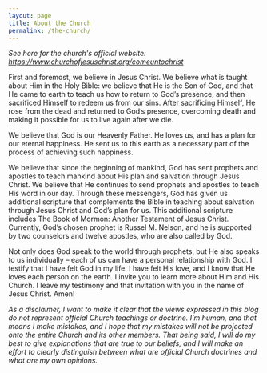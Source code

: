 ```yaml
---
layout: page
title: About the Church
permalink: /the-church/
---
```

_See here for the church's official website: https://www.churchofjesuschrist.org/comeuntochrist_

First and foremost, we believe in Jesus Christ. We believe what is taught about Him in the Holy Bible: we believe that He is the Son of God, and that He came to earth to teach us how to return to God’s presence, and then sacrificed Himself to redeem us from our sins. After sacrificing Himself, He rose from the dead and returned to God’s presence, overcoming death and making it possible for us to live again after we die.

We believe that God is our Heavenly Father. He loves us, and has a plan for our eternal happiness. He sent us to this earth as a necessary part of the process of achieving such happiness.

We believe that since the beginning of mankind, God has sent prophets and apostles to teach mankind about His plan and salvation through Jesus Christ. We believe that He continues to send prophets and apostles to teach His word in our day. Through these messengers, God has given us additional scripture that complements the Bible in teaching about salvation through Jesus Christ and God’s plan for us. This additional scripture includes The Book of Mormon: Another Testament of Jesus Christ. Currently, God’s chosen prophet is Russel M. Nelson, and he is supported by two counselors and twelve apostles, who are also called by God.

Not only does God speak to the world through prophets, but He also speaks to us individually – each of us can have a personal relationship with God. I testify that I have felt God in my life. I have felt His love, and I know that He loves each person on the earth. I invite you to learn more about Him and His Church. I leave my testimony and that invitation with you in the name of Jesus Christ. Amen!

_As a disclaimer, I want to make it clear that the views expressed in this blog do not represent official Church teachings or doctrine. I’m human, and that means I make mistakes, and I hope that my mistakes will not be projected onto the entire Church and its other members. That being said, I will do my best to give explanations that are true to our beliefs, and I will make an effort to clearly distinguish between what are official Church doctrines and what are my own opinions._
